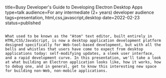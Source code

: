 title=Busy Developer's Guide to Developing Electron Desktop Apps
type=talk
audience=For any intermediate (2+ years) developer audience
tags=presentation, html,css,javascript,desktop
date=2022-02-23
status=published
~~~~~~

What used to be known as the "Atom" text editor, built entirely in HTML/CSS/JavaScript, is now a desktop application development platform designed specifically for Web-tool-based development, but with all the bells and whistles that users have come to expect from desktop applications today: self-modifying updates, a sleek user interface, and a rapid development curve. In this presentation, we'll take a look at what building an Electron application looks like, how it works, how to debug one, and in general, get to know this interesting new space for building non-Web, non-mobile applications.
    
